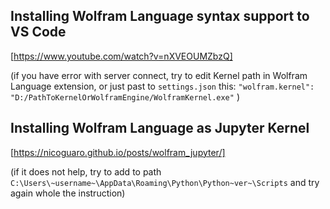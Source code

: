 ## Installing Wolfram Language syntax support to VS Code
[https://www.youtube.com/watch?v=nXVEOUMZbzQ]

(if you have error with server connect, try to edit Kernel path in Wolfram Language extension, or just past to `settings.json` this:
```"wolfram.kernel": "D:/PathToKernelOrWolframEngine/WolframKernel.exe"```
)

## Installing Wolfram Language as Jupyter Kernel
[https://nicoguaro.github.io/posts/wolfram_jupyter/]

(if it does not help, try to add to path `C:\Users\~username~\AppData\Roaming\Python\Python~ver~\Scripts` and try again whole the instruction)